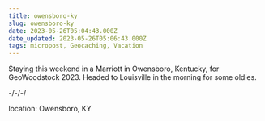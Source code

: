 ```yaml
---
title: owensboro-ky
slug: owensboro-ky
date: 2023-05-26T05:04:43.000Z
date_updated: 2023-05-26T05:06:43.000Z
tags: micropost, Geocaching, Vacation
---
```


Staying this weekend in a Marriott in Owensboro, Kentucky, for GeoWoodstock 2023.  Headed to Louisville in the morning for some oldies.

-/-/-/

location: Owensboro, KY
